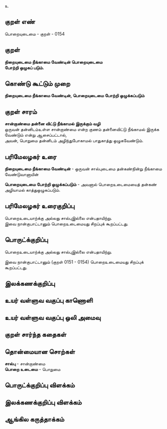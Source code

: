 உ

## குறள் எண் 

பொறையுடைமை - குறள் - 0154  

## குறள் 

**நிறையுடைமை நீங்காமை வேண்டின் பொறையுடைமை  
போற்றி ஒழுகப் படும்.** 

## கொண்டு கூட்டும் முறை

**நிறையுடைமை நீங்காமை வேண்டின், பொறையுடைமை போற்றி ஒழுக்கப்படும்**

## குறள் சாரம் 

**சான்றாண்மை தன்னை விட்டு நீங்காமல் இருக்கும் வழி**  
ஒருவன் தன்னிடம்உள்ள சான்றாண்மை என்ற குணம் தன்னைவிட்டு நீங்காமல் இருக்க வேண்டும் என்று ஆசைப்பட்டால்,  
அவன், பொறுமை தன்னிடம் அழிந்துபோகாமல் பாதுகாத்து ஒழுகவேண்டும்.  

## பரிமேலழகர் உரை

**நிறையுடைமை நீங்காமை வேண்டின்** - ஒருவன் சால்புடைமை தன்கண்நின்று நீங்காமை வேண்டுவானாயின்  

**பொறையுடைமை போற்றி ஒழுக்கப்படும்** - அவனால் பொறைஉடைமையைத் தன்கண் அழியாமல் காத்துஒழுகப்படும்.  

## பரிமேலழகர் உரைகுறிப்பு   

பொறைஉடையாற்க்கு அல்லது சால்புஇல்லை என்பதாயிற்று.  
இவை நான்குபாட்டானும் பொறைஉடைமையது சிறப்புக் கூறப்பட்டது.  

## பொருட்க்குறிப்பு 

பொறைஉடையாற்க்கு அல்லது சால்புஇல்லை என்பதாயிற்று.  

இவை நான்குபாட்டானும் (குறள் 0151 - 0154) பொறைஉடைமையது சிறப்புக் கூறப்பட்டது.  

## இலக்கணக்குறிப்பு  


## உயர் வள்ளுவ வகுப்பு காணொளி


## உயர் வள்ளுவ வகுப்பு ஒலி அமைவு 

 
## குறள் சார்ந்த கதைகள் 


## தொன்மையான சொற்கள்

**சால்பு** - சான்றாண்மை   
**பொறை உடைமை** - பொறுமை   

## பொருட்க்குறிப்பு விளக்கம்


## இலக்கணக்குறிப்பு விளக்கம்


## ஆங்கில கருத்தாக்கம் 


